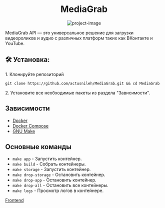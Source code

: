 <h1 align="center" id="title">MediaGrab</h1>

<p align="center"><img src="https://socialify.git.ci/actusnileh/MultiGrab/image?font=Inter&language=1&logo=https%3A%2F%2Fi.ibb.co%2Fzmb0Sym%2F51454cdae7db.png&name=1&pattern=Signal&stargazers=1&theme=Auto" alt="project-image"></p>

<p id="description">MediaGrab API — это универсальное решение для загрузки видеороликов и аудио с различных платформ таких как ВКонтакте и YouTube.</p>

<h2>🛠️ Установка:</h2>

<p>1. Клонируйте репозиторий</p>

```
git clone https://github.com/actusnileh/MediaGrab.git && cd MediaGrab
```

<p>2. Установите все необходимые пакеты из раздела "Зависимости".</p>
  
<h2> Зависимости </h2>

- [Docker](https://www.docker.com/get-started)
- [Docker Compose](https://docs.docker.com/compose/install/)
- [GNU Make](https://www.gnu.org/software/make/)


<h2> Основные команды </h2>

* `make app` - Запустить контейнер.
* `make build` - Собрать контейнеры.
* `make storage` - Запустить контейнер.
* `make drop-storage` - Остановить контейнер.
* `make drop-app` - Остановить контейнер.
* `make drop-all` - Остановить все контейнеры.
* `make logs` - Просмотр логов в контейнере.

[Frontend](https://github.com/PxrpGill/multigrab_frontend)
